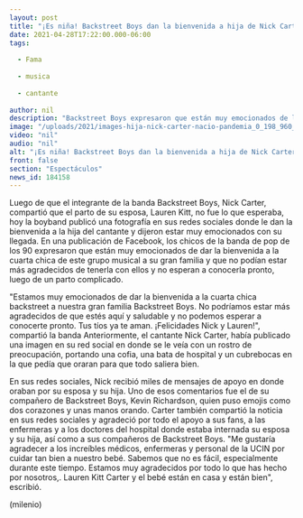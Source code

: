 ```yaml
---
layout: post
title: "¡Es niña! Backstreet Boys dan la bienvenida a hija de Nick Carter y Lauren Kitt"
date: 2021-04-28T17:22:00.000-06:00
tags:
  
  - Fama
  
  - musica
  
  - cantante
  
author: nil
description: "Backstreet Boys expresaron que están muy emocionados de la llegada de la cuarta chica a este grupo musical. "
image: "/uploads/2021/images-hija-nick-carter-nacio-pandemia_0_198_960_598.jpg"
video: "nil"
audio: "nil"
alt: "¡Es niña! Backstreet Boys dan la bienvenida a hija de Nick Carter y Lauren Kitt"
front: false
section: "Espectáculos"
news_id: 184158
---
```


Luego de que el integrante de la banda Backstreet Boys, Nick Carter, compartió que el parto de su esposa, Lauren Kitt, no fue lo que esperaba, hoy la boyband publicó una fotografía en sus redes sociales donde le dan la bienvenida a la hija del cantante y dijeron estar muy emocionados con su llegada. En una publicación de Facebook, los chicos de la banda de pop de los 90 expresaron que están muy emocionados de dar la bienvenida a la cuarta chica de este grupo musical a su gran familia y que no podían estar más agradecidos de tenerla con ellos y no esperan a conocerla pronto, luego de un parto complicado. 

​"Estamos muy emocionados de dar la bienvenida a la cuarta chica backstreet a nuestra gran familia Backstreet Boys. No podríamos estar más agradecidos de que estés aquí y saludable y no podemos esperar a conocerte pronto. Tus tíos ya te aman. ¡Felicidades Nick y Lauren!", compartió la banda Anteriormente, el cantante Nick Carter, había publicado una imagen en su red social en donde se le veía con un rostro de preocupación, portando una cofia, una bata de hospital y un cubrebocas en la que pedía que oraran para que todo saliera bien. 

En sus redes sociales, Nick recibió miles de mensajes de apoyo en donde oraban por su esposa y su hija. Uno de esos comentarios fue el de su compañero de Backstreet Boys, Kevin Richardson, quien puso emojis como dos corazones y unas manos orando. ​Carter también compartió la noticia en sus redes sociales y agradeció por todo el apoyo a sus fans, a las enfermeras y a los doctores del hospital donde estaba internada su esposa y su hija, así como a sus compañeros de Backstreet Boys. "Me gustaría agradecer a los increíbles médicos, enfermeras y personal de la UCIN por cuidar tan bien a nuestro bebé. Sabemos que no es fácil, especialmente durante este tiempo. Estamos muy agradecidos por todo lo que has hecho por nosotros,. Lauren Kitt Carter y el bebé están en casa y están bien", escribió. 

(milenio)